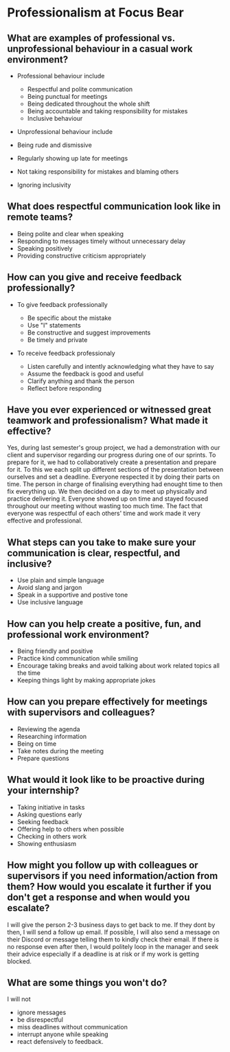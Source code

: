 # Professionalism at Focus Bear

## What are examples of professional vs. unprofessional behaviour in a casual work environment?
- Professional behaviour include
  - Respectful and polite communication
  - Being punctual for meetings
  - Being dedicated throughout the whole shift
  - Being accountable and taking responsibility for mistakes
  - Inclusive behaviour

- Unprofessional behaviour include
 - Being rude and dismissive
 - Regularly showing up late for meetings
 - Not taking responsibility for mistakes and blaming others
 - Ignoring inclusivity

## What does respectful communication look like in remote teams?
- Being polite and clear when speaking
- Responding to messages timely without unnecessary delay
- Speaking positively
- Providing constructive criticism appropriately

## How can you give and receive feedback professionally?
- To give feedback professionally
  - Be specific about the mistake
  - Use "I" statements
  - Be constructive and suggest improvements
  - Be timely and private

- To receive feedback professionaly
  - Listen carefully and intently acknowledging what they have to say
  - Assume the feedback is good and useful
  - Clarify anything and thank the person
  - Reflect before responding

## Have you ever experienced or witnessed great teamwork and professionalism? What made it effective?
Yes, during last semester's group project, we had a demonstration with our client and supervisor regarding our progress during one of our sprints. To prepare for it, we had to collaboratively create a presentation and prepare for it. To this we each split up different sections of the presentation between ourselves and set a deadline. Everyone respected it by doing their parts on time. The person in charge of finalising everything had enought time to then fix everything up. We then decided on a day to meet up physically and practice delivering it. Everyone showed up on time and stayed focused throughout our meeting without wasting too much time. The fact that everyone was respectful of each others' time and work made it very effective and professional.

## What steps can you take to make sure your communication is clear, respectful, and inclusive?
- Use plain and simple language
- Avoid slang and jargon
- Speak in a supportive and postive tone
- Use inclusive language

## How can you help create a positive, fun, and professional work environment?
- Being friendly and positive
- Practice kind communication while smiling
- Encourage taking breaks and avoid talking about work related topics all the time
- Keeping things light by making appropriate jokes


## How can you prepare effectively for meetings with supervisors and colleagues?
- Reviewing the agenda
- Researching information
- Being on time
- Take notes during the meeting
- Prepare questions

## What would it look like to be proactive during your internship?
- Taking initiative in tasks
- Asking questions early
- Seeking feedback
- Offering help to others when possible
- Checking in others work
- Showing enthusiasm

## How might you follow up with colleagues or supervisors if you need information/action from them? How would you escalate it further if you don't get a response and when would you escalate?
I will give the person 2-3 business days to get back to me. If they dont by then, I will send a follow up email. If possible, I will also send a message on their Discord or message telling them to kindly check their email. If there is no response even after then, I would politely loop in the manager and seek their advice especially if a deadline is at risk or if my work is getting blocked.

## What are some things you won't do?
I will not
- ignore messages
- be disrespectful
- miss deadlines without communication
- interrupt anyone while speaking
- react defensively to feedback.